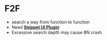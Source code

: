 # F2F

+ search a way from function to function
+ Need [**Snippet UI Plugin**](https://github.com/Vector35/snippets)
+ Excessive search depth may cause BN crash
